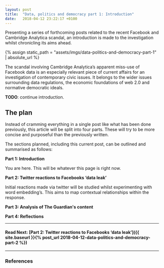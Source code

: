 ```yaml
---
layout: post
title:  "Data, politics and democracy part 1: Introduction"
date:   2018-04-12 23:22:17 +0100
---
```


Presenting a series of forthcoming posts related to the recent Facebook and Cambridge Analytica scandal, an introduction is made to the investigation whilst chronicling its aims ahead.

{% assign static_path = "assets/imgs/data-politics-and-democracy-part-1" | absolute_url %}


The scandal involving Cambridge Analytica’s apparent miss-use of Facebook data is an especially relevant piece of current affairs for an investigation of contemporary civic issues. It belongs to the wider issues surrounding data regulations, the economic foundations of web 2.0 and normative democratic ideals.

**TODO**: continue introduction.

## The plan

Instead of cramming everything in a single post like what has been done previously, this article will be split into four parts. These will try to be more concise and purposeful than the previously written.

The sections planned, including this current post, can be outlined and summarised as follows:

**Part 1: Introduction**

You are here. This will be whatever this page is right now.

**Part 2: Twitter reactions to Facebooks ‘data leak’**

Initial reactions made via twitter will be studied whilst experimenting with word embedding’s. This aims to map contextual relationships within the response.

**Part 3: Analysis of The Guardian's content**

**Part 4: Reflections**


---

#### Read Next: [Part 2: Twitter reactions to Facebooks ‘data leak’]({{ site.baseurl }}{% post_url 2018-04-12-data-politics-and-democracy-part-2 %})

---

### References